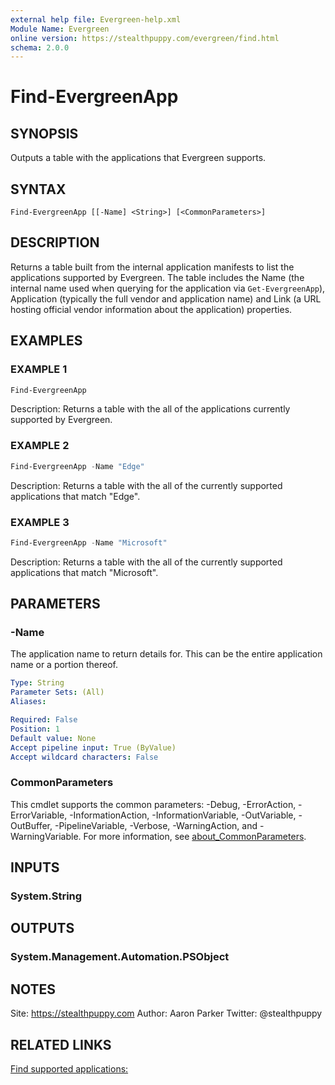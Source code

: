 ```yaml
---
external help file: Evergreen-help.xml
Module Name: Evergreen
online version: https://stealthpuppy.com/evergreen/find.html
schema: 2.0.0
---
```


# Find-EvergreenApp

## SYNOPSIS

Outputs a table with the applications that Evergreen supports.

## SYNTAX

```
Find-EvergreenApp [[-Name] <String>] [<CommonParameters>]
```

## DESCRIPTION

Returns a table built from the internal application manifests to list the applications supported by Evergreen. The table includes the Name (the internal name used when querying for the application via `Get-EvergreenApp`), Application (typically the full vendor and application name) and Link (a URL hosting official vendor information about the application) properties.

## EXAMPLES

### EXAMPLE 1

```powershell
Find-EvergreenApp
```

Description:
Returns a table with the all of the applications currently supported by Evergreen.

### EXAMPLE 2

```powershell
Find-EvergreenApp -Name "Edge"
```

Description:
Returns a table with the all of the currently supported applications that match "Edge".

### EXAMPLE 3

```powershell
Find-EvergreenApp -Name "Microsoft"
```

Description:
Returns a table with the all of the currently supported applications that match "Microsoft".

## PARAMETERS

### -Name

The application name to return details for.
This can be the entire application name or a portion thereof.

```yaml
Type: String
Parameter Sets: (All)
Aliases:

Required: False
Position: 1
Default value: None
Accept pipeline input: True (ByValue)
Accept wildcard characters: False
```

### CommonParameters

This cmdlet supports the common parameters: -Debug, -ErrorAction, -ErrorVariable, -InformationAction, -InformationVariable, -OutVariable, -OutBuffer, -PipelineVariable, -Verbose, -WarningAction, and -WarningVariable. For more information, see [about_CommonParameters](https://go.microsoft.com/fwlink/?LinkID=113216).

## INPUTS

### System.String

## OUTPUTS

### System.Management.Automation.PSObject

## NOTES

Site: https://stealthpuppy.com
Author: Aaron Parker
Twitter: @stealthpuppy

## RELATED LINKS

[Find supported applications:](https://stealthpuppy.com/evergreen/find.html)
